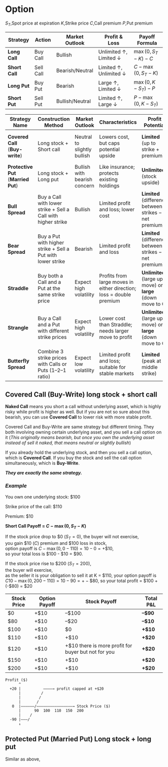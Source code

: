 # Option


$S_T$,Spot price at expiration
$K$,Strike price
$C$,Call premium
$P$,Put premium


| **Strategy**   | **Action**    | **Market Outlook** | **Profit & Loss** | **Payoff Formula** |
|----------------|---------------|--------------------|-------------------|--------------------|
| **Long Call**  | Buy Call      | Bullish            | Unlimited ↑, Limited ↓ | $\max(0, S_T - K) - C$ |
| **Short Call** | Sell Call     | Bearish/Neutral    | Limited ↑, Unlimited ↓ | $C - \max(0, S_T - K)$ |
| **Long Put**   | Buy Put       | Bearish            | Large ↑, Limited ↓     | $\max(0, K - S_T) - P$ |
| **Short Put**  | Sell Put      | Bullish/Neutral    | Limited ↑, Large ↓     | $P - \max(0, K - S_T)$ |




| **Strategy Name**                    | **Construction Method**                                       | **Market Outlook**           | **Characteristics**                                                 | **Profit Potential**                                        | **Maximum Loss**                               | **Risk Level** |
| ------------------------------------ | ------------------------------------------------------------- | ---------------------------- | ------------------------------------------------------------------- | ----------------------------------------------------------- | ---------------------------------------------- | -------------- |
| **Covered Call** (**Buy-write**)     | Long stock + Short call                                       | Neutral to slightly bullish  | Lowers cost, but caps potential upside                              | **Limited** (up to strike + premium)                        | **Large** (if stock falls to 0, minus premium) | 🟠 Medium      |
| **Protective Put** (**Married Put**) | Long stock + Long put                                         | Bullish with bearish concern | Like insurance; protects existing holdings                          | **Unlimited** (stock upside)                                | **Limited** (premium of put)                   | 🟢 Low         |
| **Bull Spread**                      | Buy a Call with lower strike + Sell a Call with higher strike | Bullish                      | Limited profit and loss; lower cost                                 | **Limited** (difference between strikes − net premium)      | **Limited** (net premium paid)                 | 🟢 Low         |
| **Bear Spread**                      | Buy a Put with higher strike + Sell a Put with lower strike   | Bearish                      | Limited profit and loss                                             | **Limited** (difference between strikes − net premium)      | **Limited** (net premium paid)                 | 🟢 Low         |
| **Straddle**                         | Buy both a Call and a Put at the same strike price            | Expect high volatility       | Profits from large moves in either direction; loss = double premium | **Unlimited** (large up move) or **large** (down move to 0) | **Limited** (total premium paid)               | 🟠 Medium–High |
| **Strangle**                         | Buy a Call and a Put with different strike prices             | Expect high volatility       | Lower cost than Straddle; needs larger move to profit               | **Unlimited** (large up move) or **large** (down move to 0) | **Limited** (total premium paid)               | 🟠 Medium      |
| **Butterfly Spread**                 | Combine 3 strike prices with Calls or Puts (1–2–1 ratio)      | Expect low volatility        | Limited profit and loss; suitable for stable markets                | **Limited** (peak at middle strike)                         | **Limited** (net premium paid)                 | 🟢 Low         |



## Covered Call (Buy-Write) long stock + short call
**Naked Call** means you short a call without underlying asset, which is highly risky while profit is higher as well. But if you are not so sure about this bearish, you can use **Covered Call** to lower risk with more stable profit.

Covered Call and Buy-Write are same strategy but different timing. They both involving owning certain underlying asset, and you sell a call option on it (*This originally means bearish, but once you own the underlying asset instead of sell it naked, that means neutral or slightly bullish*)

If you already hold the underlying stock, and then you sell a call option, which is **Covered Call**. 
If you buy the stock and sell the call option simultaneously, which is **Buy-Write**.

***They are exactly the same strategy.***
### *Example*
You own one underlying stock: $100

Strike price of the call: $110

Premium: \$10

**Short Call Payoff = $C - \max(0, S_T - K)$**

If the stock price drop to \$0 ($S_T = 0$), 
the buyer will not exercise,  
you gain \$10 ($C$) premium and \$100 loss in stock,  
option payoff is $C - \max(0, 0 - 110) = 10 - 0 = +\$10$,  
so your total loss is \$100 - \$10 = \$90.

If the stock price rise to \$200 ($S_T = 200$),  
the buyer will exercise,  
as the seller it is your obligation to sell it at K = \$110, your option payoff is $C10 - \max(0, 200 - 110) = 10 - 90 = +-\$80$, 
so your total profit = \$100 + (-\$80) = \$20

| Stock Price | Option Payoff | Stock Payoff | Total P&L |
|-------------|---------------|--------------|-----------|
| $0         | +$10          | –$100         | **–$90**  |
| $80         | +$10          | –$20         | **–$10**  |
| $100        | +$10          | $0           | **+$10**  |
| $110        | +$10          | +$10         | **+$20**  |
| $120        | +$10          | +$10 there is more profit for buyer but not for you        | **+$20**  |
| $150        | +$10          | +$10         | **+$20**  |
| $200        | +$10          | +$10         | **+$20**  |
```plaintext
Profit ($)                     
      ^                            
  +20 |          ————→ profit capped at +$20
      |         /                 
      |        /                  
      |       /                   
   0  |——————/————————————————→ Stock Price ($)
      |      90  100  110  150  200
      |    /                             
  -90 |———/                       
      ↓       

```                     

## Protected Put (Married Put) Long stock + long put
Similar as above, 
